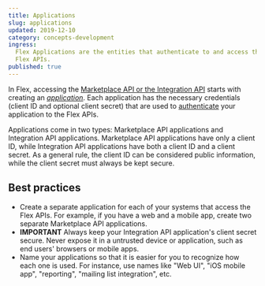 ```yaml
---
title: Applications
slug: applications
updated: 2019-12-10
category: concepts-development
ingress:
  Flex Applications are the entities that authenticate to and access the
  Flex APIs.
published: true
---
```


In Flex, accessing the
[Marketplace API or the Integration API](/concepts-api-sdk/marketplace-api-integration-api/)
starts with creating an
[_application_](https://flex-console.sharetribe.com/applications). Each
application has the necessary credentials (client ID and optional client
secret) that are used to [authenticate](/concepts-api-sdk/authentication-api/)
your application to the Flex APIs.

Applications come in two types: Marketplace API applications and
Integration API applications. Marketplace API applications have only a
client ID, while Integration API applications have both a client ID and
a client secret. As a general rule, the client ID can be considered
public information, while the client secret must always be kept secure.

## Best practices

- Create a separate application for each of your systems that access the
  Flex APIs. For example, if you have a web and a mobile app, create two
  separate Marketplace API applications.
- **IMPORTANT** Always keep your Integration API application's client
  secret secure. Never expose it in a untrusted device or application,
  such as end users' browsers or mobile apps.
- Name your applications so that it is easier for you to recognize how
  each one is used. For instance, use names like "Web UI", "iOS mobile
  app", "reporting", "mailing list integration", etc.
